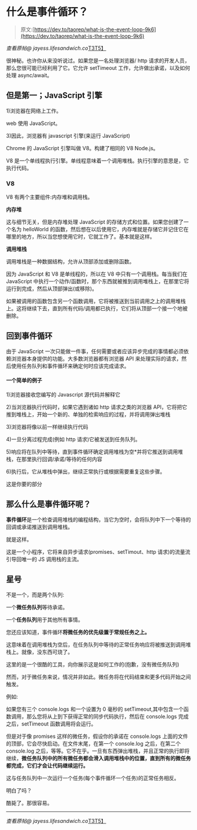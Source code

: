 # 什么是事件循环？

> 原文:[https://dev.to/taorep/what-is-the-event-loop-9k6](https://dev.to/taorep/what-is-the-event-loop-9k6)

*查看原帖@ jayess.lifesandwich.co*[T3T5】](https://jayess.lifesandwich.co/blog/2019/08/javascript-es6-const-let/)

很神秘。也许你从来没听说过。如果您是一名处理浏览器/ http 请求的开发人员，那么您很可能已经利用了它。它允许 setTimeout 工作，允许做出承诺，以及如何处理 async/await。

## [](#but-first-javascript-engines)**但是第一；JavaScript 引擎**

1)浏览器在网络上工作。

web 使用 JavaScript。

3)因此，浏览器有 javascript 引擎(来运行 JavaScript)

Chrome 的 JavaScript 引擎叫做 V8。构建了相同的 V8 Node.js。

V8 是一个单线程执行引擎。单线程意味着一个调用堆栈。执行引擎的意思是，它执行代码。

### [](#v8)**V8**

V8 有两个主要组件:内存堆和调用栈。

**内存堆**

这与细节无关，但是内存堆处理 JavaScript 的存储方式和位置。如果您创建了一个名为 helloWorld 的函数，然后想在以后使用它，内存堆就是存储它并记住它在哪里的地方，所以当您想使用它时，它就工作了。基本就是这样。

**调用堆栈**

调用堆栈是一种数据结构，允许从顶部添加或删除函数。

因为 JavaScript 和 V8 是单线程的，所以在 V8 中只有一个调用栈。每当我们在 JavaScript 中执行一个动作/函数时，那个东西就被推到调用堆栈上，在那里它将运行到完成，然后从顶部弹出(或移除)。

如果被调用的函数包含另一个函数调用，它将被推送到当前调用之上的调用堆栈上。这将继续下去，直到所有代码/调用都已执行，它们将从顶部一个接一个地被删除。

## [](#back-to-the-event-loop)**回到事件循环**

由于 JavaScript 一次只能做一件事，任何需要或者应该异步完成的事情都必须依赖浏览器本身提供的功能。大多数浏览器都有浏览器 API 来处理实际的请求，然后使用任务队列和事件循环来确定何时应该完成请求。

#### [](#a-simple-example)**一个简单的例子**

1)浏览器接收您编写的 Javascript 源代码并解释它

2)当浏览器执行代码时，如果它遇到诸如 http 请求之类的浏览器 API，它将把它推到堆栈上，开始一个新的、单独的检索响应的过程，并将调用弹出堆栈

3)浏览器将像以前一样继续执行代码

4)一旦分离过程完成(例如 http 请求)它被发送到任务队列。

5)响应将在队列中等待，直到事件循环确定调用堆栈为空*并将它推送到调用堆栈，在那里执行回调/承诺/等待的任何内容

6)执行后，它从堆栈中弹出，继续正常执行或根据需要重复这些步骤。

这是你要的部分

## [](#so-what-is-the-event-loop)**那么什么是事件循环呢？**

**事件循环**是一个检查调用堆栈的编程结构，当它为空时，会将队列中下一个等待的回调或承诺推送到调用堆栈。

就是这样。

这是一个小程序，它将来自异步请求(promises、setTimout、http 请求)的流量流引导回唯一的 JS 调用栈的主流。

## [](#-asterisk-)**星号**

不是一个，而是两个队列:

一个**微任务队列**等待承诺。

一个**任务队列**用于其他所有事情。

您还应该知道，事件循环**将微任务的优先级置于常规任务之上。**

这意味着在调用堆栈为空后，在任务队列中等待的正常任务响应将被推送到调用堆栈上。就像，没东西可烧了。

这里的是一个很酷的工具，向你展示这是如何工作的(抱歉，没有微任务队列)

然而，对于微任务来说，情况并非如此。微任务将在代码结束和更多代码开始之间触发。

例如:

如果您有三个 console.logs 和一个设置为 0 毫秒的 setTimeout,其中包含一个函数调用，那么您将从上到下获得正常的同步代码执行，然后在 console.logs 完成之后，setTimeout 函数调用将会运行。

但是对于像 promises 这样的微任务，假设你的承诺在 console.logs 上面的文件的顶部，它会尽快启动。在文件末尾，在第一个 console.log 之后，在第二个 console.log 之后，等等。它不在乎。一旦有东西弹出堆栈，并且正常的执行即将继续，**微任务队列中的所有微任务都会滑入调用堆栈中的位置，直到所有的微任务都完成，它们才会让代码继续运行。**

这与任务队列中一次运行一个任务(每个事件循环一个任务)的正常任务相反。

明白了吗？

酷毙了。那很容易。

* * *

*查看原帖@ jayess.lifesandwich.co*[T3T5】](https://jayess.lifesandwich.co/blog/2019/08/javascript-es6-const-let/)